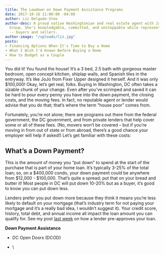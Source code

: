```yaml
---
title: The Lowdown on Down Payment Assistance Programs
date: 2017-10-16 11:00:00 -04:00
author: Liz Delgado-Steo
author-desc: A proud native Washingtonian and real estate agent with Jason Martin
  Group. She's knowledgable, committed, and unstoppable while representing her clients
  -- buyers and sellers.
author-image: "/uploads/liz.jpg"
posts:
- Financing Options When It's Time to Buy a Home
- What I Wish I'd Known Before Buying a Home
- How to Budget as a Couple
---
```


You did it! You found the house! It’s a 3 bed, 2.5 bath with gorgeous master bedroom, open concept kitchen, shiplap walls, and Spanish tiles in the entryway. It’s like JoJo from Fixer Upper designed it herself. And it was only $100,000! Okay, let’s get real, folks. Buying in Washington, DC often takes a sizable chunk of your change. Even after you’ve scrimped and saved it can be hard to pour every penny you have into the down payment, the closing costs, and the moving fees. In fact, no reputable agent or lender would advise that you do that; that’s where the term “house poor” comes from.

Fortunately, you’re not alone; there are programs out there from the federal government, the DC government, and from private lenders that help cover some or all of these fees. (No, movers won’t be covered – but if you’re moving in from out of state or from abroad, there’s a good chance your employer will help if asked!) Let’s get familiar with these costs:

## What’s a Down Payment?

This is the amount of money you “put down” to spend at the start of the purchase that is part of your home loan. It’s typically 3-25% of the total loan; so, on a $400,000 condo, your down payment could be anywhere from $12,000 - $100,000. That’s quite a spread; put that on your bread and butter it! Most people in DC will put down 10-20% but as a buyer, it’s good to know you can put down less.

Lenders prefer you put down more because they think it means you’re less likely to default on your mortgage (that’s industry term for not paying your mortgage and it’s a really bad idea, I wouldn’t suggest it).  Your credit score, history, total debt, and annual income all impact the loan amount you can qualify for. See my post [last week](https://www.maggiegermano.com/blog/financing-options-when-its-time-to-buy/) on how a lender pre-approves your loan.

**Down Payment Assistance**

* DC Open Doors (DCOD)

* \

